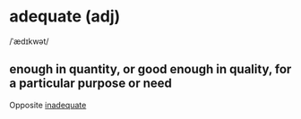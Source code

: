 # adequate (adj)

/ˈædɪkwət/

## enough in quantity, or good enough in quality, for a particular purpose or need

Opposite [inadequate](inadequate-adj.md#not-enough-not-good-enough)